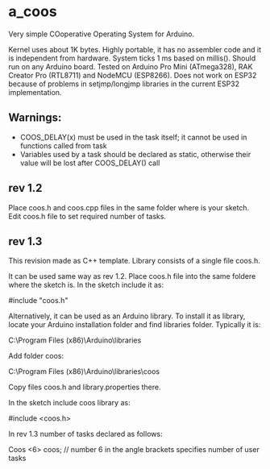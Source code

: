 # a_coos
Very simple COoperative Operating System for Arduino.

Kernel uses about 1K bytes. Highly portable, it has no assembler code and it is independent from hardware. System ticks 1 ms based on millis(). Should run on any Arduino board. Tested on Arduino Pro Mini (ATmega328), RAK Creator Pro (RTL8711) and NodeMCU (ESP8266). Does not work on ESP32 because of problems in setjmp/longjmp libraries in the current ESP32 implementation.

## Warnings: 
  * COOS_DELAY(x) must be used in the task itself; it cannot be used in functions called from task
  * Variables used by a task should be declared as static, otherwise their value will be lost after COOS_DELAY() call

## rev 1.2

Place coos.h and coos.cpp files in the same folder where is your sketch. Edit coos.h file to set required number of tasks. 

## rev 1.3

This revision made as C++ template. Library consists of a single file coos.h. 

It can be used same way as rev 1.2. Place coos.h file into the same foldere where the sketch is. In the sketch include it as:

#include "coos.h"

Alternatively, it can be used as an Arduino library. To install it as library, locate your Arduino installation folder and find libraries folder. Typically it is: 

C:\Program Files (x86)\Arduino\libraries

Add folder coos: 

C:\Program Files (x86)\Arduino\libraries\coos

Copy files coos.h and library.properties there.

In the sketch include coos library as:

#include <coos.h>

In rev 1.3 number of tasks declared as follows:

Coos <6> coos; // number 6 in the angle brackets specifies number of user tasks


